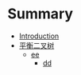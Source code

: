 # Summary

* [Introduction](README.md)
* [平衡二叉树](平衡二叉树.md)
  * [ee](平衡二叉树/ee.md)
    * [dd](平衡二叉树/ee/dd.md)

